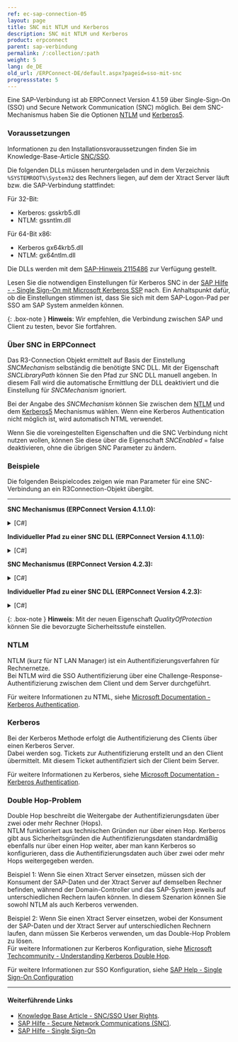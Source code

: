 ```yaml
---
ref: ec-sap-connection-05
layout: page
title: SNC mit NTLM und Kerberos
description: SNC mit NTLM und Kerberos
product: erpconnect
parent: sap-verbindung
permalink: /:collection/:path
weight: 5
lang: de_DE
old_url: /ERPConnect-DE/default.aspx?pageid=sso-mit-snc
progressstate: 5
---
```


Eine SAP-Verbindung ist ab ERPConnect Version 4.1.59 über Single-Sign-On (SSO) und Secure Network Communication (SNC) möglich. 
Bei dem SNC-Mechanismus haben Sie die Optionen [NTLM](#ntlm) und [Kerberos5](#Kerberos). 

### Voraussetzungen

Informationen zu den Installationsvoraussetzungen finden Sie im Knowledge-Base-Article [SNC/SSO](https://kb.theobald-software.com/sap/authority-objects-sap-user-rights).

Die folgenden DLLs müssen heruntergeladen und in dem Verzeichnis `%SYSTEMROOT%\System32` des Rechners liegen, auf dem der Xtract Server läuft bzw. die SAP-Verbindung stattfindet: 

Für 32-Bit: 
 - Kerberos: gsskrb5.dll 
 - NTLM: gssntlm.dll
 
Für 64-Bit x86: 
 - Kerberos gx64krb5.dll 
 - NTLM: gx64ntlm.dll

Die DLLs werden mit dem [SAP-Hinweis 2115486](http://service.sap.com/sap/support/notes/2115486) zur Verfügung gestellt.

Lesen Sie die notwendigen Einstellungen für Kerberos SNC in der [SAP Hilfe - - Single Sign-On mit Microsoft Kerberos SSP](https://help.sap.com/viewer/e815bb97839a4d83be6c4fca48ee5777/7.5.9/DE-DE/440ebf6c9b2b0d1ae10000000a114a6b.html) nach. 
Ein Anhaltspunkt dafür, ob die Einstellungen stimmen ist, dass Sie sich mit dem SAP-Logon-Pad per SSO am SAP System anmelden können.

{: .box-note }
**Hinweis**: Wir empfehlen, die Verbindung zwischen SAP und Client zu testen, bevor Sie fortfahren.

### Über SNC in ERPConnect

Das R3-Connection Objekt ermittelt auf Basis der Einstellung *SNCMechanism* selbständig die benötigte SNC DLL. 
Mit der Eigenschaft *SNCLibraryPath* können Sie den Pfad zur SNC DLL manuell angeben. 
In diesem Fall wird die automatische Ermittlung der DLL deaktiviert und die Einstellung für *SNCMechanism* ignoriert. 

Bei der Angabe des *SNCMechanism* können Sie zwischen dem [NTLM](#ntlm) und dem [Kerberos5](#Kerberos) Mechanismus wählen. 
Wenn eine Kerberos Authentication nicht möglich ist, wird automatisch NTML verwendet.

Wenn Sie die voreingestellten Eigenschaften und die SNC Verbindung nicht nutzen wollen, können Sie diese über die Eigenschaft *SNCEnabled* = false deaktivieren, ohne die übrigen SNC Parameter zu ändern.

### Beispiele
Die folgenden Beispielcodes zeigen wie man Parameter für eine SNC-Verbindung an ein R3Connection-Objekt übergibt.

****

**SNC Mechanismus (ERPConnect Version 4.1.1.0):**

<details>
<summary>[C#]</summary>
{% highlight csharp %}
using (R3Connection con = new R3Connection()) 
{
	con.Host = "duncan";
	con.SystemNumber = 7;
	con.Client = "800";
	con.Language = "DE";
	con.SNCPartnerName = "p:SAPServiceNSP@THEOBALD";
	con.SNCMechanism = SNCMechanism.NTLM;
	con.SNCEnabled = true;
	con.Open();
	// do something with con
}
{% endhighlight %}
</details>

**Individueller Pfad zu einer SNC DLL (ERPConnect Version 4.1.1.0):**

<details>
<summary>[C#]</summary>
{% highlight csharp %}
using (R3Connection con = new R3Connection())
{
	con.Host = "duncan";
	con.SystemNumber = 7;
	con.Client = "800";
	con.Language = "DE";
	con.SNCPartnerName = "p:SAPServiceNSP@THEOBALD";
	con.SNCLibraryPath = @"C:\Windows\SysWOW64\sncgss32.dll";
	con.SNCEnabled = true;
	con.Open();
	// do something with con
}
{% endhighlight %}
</details>

**SNC Mechanismus (ERPConnect Version 4.2.3):**

<details>
<summary>[C#]</summary>
{% highlight csharp %}
using (R3Connection con = new R3Connection())
{
    con.Host = "duncan";
    con.SystemNumber = 7;
    con.Client = "800";
    con.Language = "DE";
    con.SNCSettings.Enabled = true;
    con.SNCSettings.PartnerName = "p:SAPServiceNSP@THEOBALD";
    con.SNCSettings.Mechanism = SNCMechanism.NTLM;
    con.SNCSettings.QualityOfProtection = SNCQualityOfProtection.Maximum;
    con.Open();
    // do something with con
}
{% endhighlight %}
</details>

**Individueller Pfad zu einer SNC DLL (ERPConnect Version 4.2.3):**

<details>
<summary>[C#]</summary>
{% highlight csharp %}
using (R3Connection con = new R3Connection())
{
    con.Host = "duncan";
    con.SystemNumber = 7;
    con.Client = "800";
    con.Language = "DE";
    con.SNCSettings.Enabled = true;
    con.SNCSettings.PartnerName = "p:SAPServiceNSP@THEOBALD";
    con.SNCSettings.LibraryPath = @"C:\Windows\SysWOW64\sncgss32.dll";
    con.SNCSettings.QualityOfProtection = SNCQualityOfProtection.Maximum;
    con.Open();
    // do something with con
}
{% endhighlight %}
</details>

{: .box-note }
**Hinweis**: Mit der neuen Eigenschaft *QualityOfProtection* können Sie die bevorzugte Sicherheitsstufe einstellen. 

### NTLM

NTLM (kurz für NT LAN Manager) ist ein Authentifizierungsverfahren für Rechnernetze. <br>
Bei NTLM wird die SSO Authentifizierung über eine Challenge-Response-Authentifizierung zwischen dem Client und dem Server durchgeführt. 

Für weitere Informationen zu NTML, siehe [Microsoft Documentation - Kerberos Authentication](https://docs.microsoft.com/en-us/windows-server/security/kerberos/kerberos-authentication-overview).

### Kerberos

Bei der Kerberos Methode erfolgt die Authentifizierung des Clients über einen Kerberos Server. <br>
Dabei werden sog. Tickets zur Authentifizierung erstellt und an den Client übermittelt. 
Mit diesem Ticket authentifiziert sich der Client beim Server.

Für weitere Informationen zu Kerberos, siehe [Microsoft Documentation - Kerberos Authentication](https://docs.microsoft.com/en-us/windows-server/security/kerberos/kerberos-authentication-overview).

### Double Hop-Problem

Double Hop beschreibt die Weitergabe der Authentifizierungsdaten über zwei oder mehr Rechner (Hops).<br>
NTLM funktioniert aus technischen Gründen nur über einen Hop. 
Kerberos gibt aus Sicherheitsgründen die Authentifizierungsdaten standardmäßig ebenfalls nur über einen Hop weiter, aber man kann Kerberos so konfigurieren, dass die Authentifizierungsdaten auch über zwei oder mehr Hops weitergegeben werden.

Beispiel 1: Wenn Sie einen Xtract Server einsetzen, müssen sich der Konsument der SAP-Daten und der Xtract Server auf demselben Rechner befinden, 
während der Domain-Controller und das SAP-System jeweils auf unterschiedlichen Rechern laufen können. 
In diesem Szenarion können Sie sowohl NTLM als auch Kerberos verwenden.

Beispiel 2: Wenn Sie einen Xtract Server einsetzen, wobei der Konsument der SAP-Daten und der Xtract Server auf unterschiedlichen Rechnern laufen, dann müssen Sie Kerberos verwenden, um das Double-Hop Problem zu lösen. <br>
Für weitere Informationen zur Kerberos Konfiguration, siehe [Microsoft Techcommunity - Understanding Kerberos Double Hop](https://techcommunity.microsoft.com/t5/ask-the-directory-services-team/understanding-kerberos-double-hop/ba-p/395463).

Für weitere Informationen zur SSO Konfiguration, siehe [SAP Help - Single Sign-On Configuration](https://help.sap.com/doc/saphelp_nw75/7.5.5/en-US/48/ca0fe42fbb5c97e10000000a42189d/content.htm?no_cache=true)

****
#### Weiterführende Links
- [Knowledge Base Article - SNC/SSO User Rights](https://kb.theobald-software.com/sap/authority-objects-sap-user-rights).
- [SAP Hilfe - Secure Network Communications (SNC)](https://help.sap.com/viewer/6f3e0bea6c4b101484fcf5305b4d624b/7.01.22/de-DE/e656f466e99a11d1a5b00000e835363f.html).
- [SAP Hilfe - Single Sign-On](https://help.sap.com/viewer/e815bb97839a4d83be6c4fca48ee5777/7.5.9/de-DE/89d115110d444d85a94dff7ffd0e2b7f.html)
